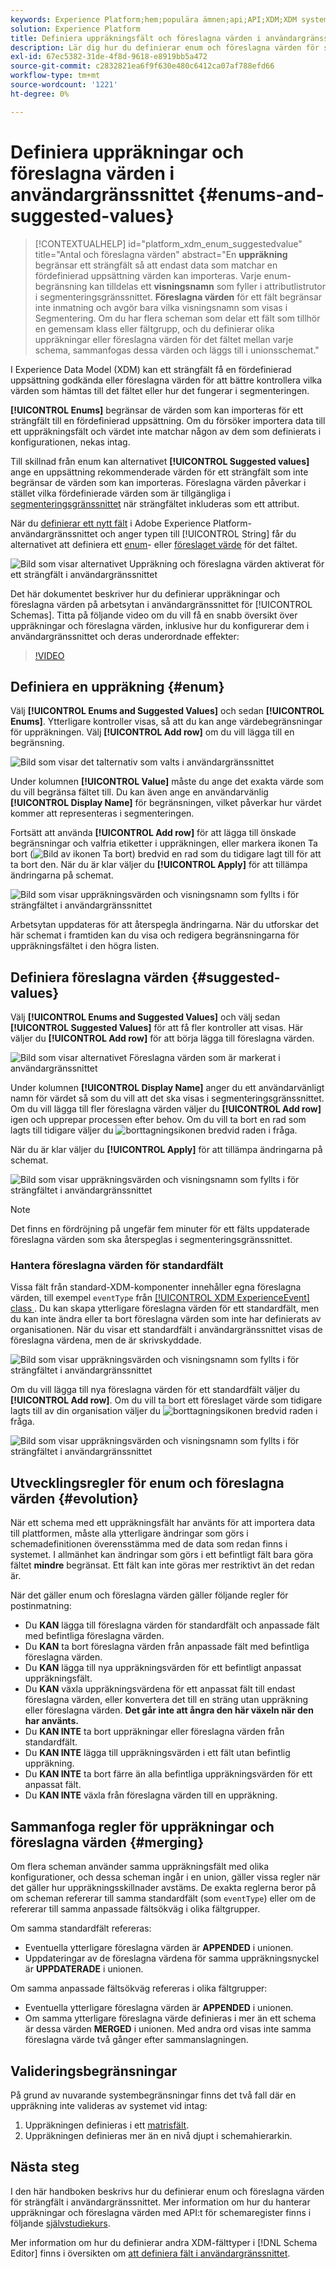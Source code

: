 ```yaml
---
keywords: Experience Platform;hem;populära ämnen;api;API;XDM;XDM system;experience data model;data model;ui;workspace;enum;field;
solution: Experience Platform
title: Definiera uppräkningsfält och föreslagna värden i användargränssnittet
description: Lär dig hur du definierar enum och föreslagna värden för strängfält i användargränssnittet för Experience Platform.
exl-id: 67ec5382-31de-4f8d-9618-e8919bb5a472
source-git-commit: c2832821ea6f9f630e480c6412ca07af788efd66
workflow-type: tm+mt
source-wordcount: '1221'
ht-degree: 0%

---
```


# Definiera uppräkningar och föreslagna värden i användargränssnittet {#enums-and-suggested-values}

>[!CONTEXTUALHELP]
>id="platform_xdm_enum_suggestedvalue"
>title="Antal och föreslagna värden"
>abstract="En **uppräkning** begränsar ett strängfält så att endast data som matchar en fördefinierad uppsättning värden kan importeras. Varje enum-begränsning kan tilldelas ett **visningsnamn** som fyller i attributlistrutor i segmenteringsgränssnittet. **Föreslagna värden** för ett fält begränsar inte inmatning och avgör bara vilka visningsnamn som visas i Segmentering. Om du har flera scheman som delar ett fält som tillhör en gemensam klass eller fältgrupp, och du definierar olika uppräkningar eller föreslagna värden för det fältet mellan varje schema, sammanfogas dessa värden och läggs till i unionsschemat."

I Experience Data Model (XDM) kan ett strängfält få en fördefinierad uppsättning godkända eller föreslagna värden för att bättre kontrollera vilka värden som hämtas till det fältet eller hur det fungerar i segmenteringen.

**[!UICONTROL Enums]** begränsar de värden som kan importeras för ett strängfält till en fördefinierad uppsättning. Om du försöker importera data till ett uppräkningsfält och värdet inte matchar någon av dem som definierats i konfigurationen, nekas intag.

Till skillnad från enum kan alternativet **[!UICONTROL Suggested values]** ange en uppsättning rekommenderade värden för ett strängfält som inte begränsar de värden som kan importeras. Föreslagna värden påverkar i stället vilka fördefinierade värden som är tillgängliga i [segmenteringsgränssnittet](../../../segmentation/ui/overview.md) när strängfältet inkluderas som ett attribut.

När du [definierar ett nytt fält](./overview.md#define) i Adobe Experience Platform-användargränssnittet och anger typen till [!UICONTROL String] får du alternativet att definiera ett [enum](#enum)- eller [föreslaget värde](#suggested-values) för det fältet.

![Bild som visar alternativet Uppräkning och föreslagna värden aktiverat för ett strängfält i användargränssnittet](../../images/ui/fields/enum/enum-options-selected.png)

Det här dokumentet beskriver hur du definierar uppräkningar och föreslagna värden på arbetsytan i användargränssnittet för [!UICONTROL Schemas]. Titta på följande video om du vill få en snabb översikt över uppräkningar och föreslagna värden, inklusive hur du konfigurerar dem i användargränssnittet och deras underordnade effekter:

>[!VIDEO](https://video.tv.adobe.com/v/3409501/?quality=12&learn=on)

## Definiera en uppräkning {#enum}

Välj **[!UICONTROL Enums and Suggested Values]** och sedan **[!UICONTROL Enums]**. Ytterligare kontroller visas, så att du kan ange värdebegränsningar för uppräkningen. Välj **[!UICONTROL Add row]** om du vill lägga till en begränsning.

![Bild som visar det talternativ som valts i användargränssnittet](../../images/ui/fields/enum/enum-add-row.png)

Under kolumnen **[!UICONTROL Value]** måste du ange det exakta värde som du vill begränsa fältet till. Du kan även ange en användarvänlig **[!UICONTROL Display Name]** för begränsningen, vilket påverkar hur värdet kommer att representeras i segmenteringen.

Fortsätt att använda **[!UICONTROL Add row]** för att lägga till önskade begränsningar och valfria etiketter i uppräkningen, eller markera ikonen Ta bort (![Bild av ikonen Ta bort ](/help/images/icons/remove-circle.png)) bredvid en rad som du tidigare lagt till för att ta bort den. När du är klar väljer du **[!UICONTROL Apply]** för att tillämpa ändringarna på schemat.

![Bild som visar uppräkningsvärden och visningsnamn som fyllts i för strängfältet i användargränssnittet](../../images/ui/fields/enum/enum-confirm.png)

Arbetsytan uppdateras för att återspegla ändringarna. När du utforskar det här schemat i framtiden kan du visa och redigera begränsningarna för uppräkningsfältet i den högra listen.

## Definiera föreslagna värden {#suggested-values}

Välj **[!UICONTROL Enums and Suggested Values]** och välj sedan **[!UICONTROL Suggested Values]** för att få fler kontroller att visas. Här väljer du **[!UICONTROL Add row]** för att börja lägga till föreslagna värden.

![Bild som visar alternativet Föreslagna värden som är markerat i användargränssnittet](../../images/ui/fields/enum/suggested-add-row.png)

Under kolumnen **[!UICONTROL Display Name]** anger du ett användarvänligt namn för värdet så som du vill att det ska visas i segmenteringsgränssnittet. Om du vill lägga till fler föreslagna värden väljer du **[!UICONTROL Add row]** igen och upprepar processen efter behov. Om du vill ta bort en rad som lagts till tidigare väljer du ![borttagningsikonen](/help/images/icons/remove-circle.png) bredvid raden i fråga.

När du är klar väljer du **[!UICONTROL Apply]** för att tillämpa ändringarna på schemat.

![Bild som visar uppräkningsvärden och visningsnamn som fyllts i för strängfältet i användargränssnittet](../../images/ui/fields/enum/suggested-confirm.png)

>[!NOTE]
>
>Det finns en fördröjning på ungefär fem minuter för ett fälts uppdaterade föreslagna värden som ska återspeglas i segmenteringsgränssnittet.

### Hantera föreslagna värden för standardfält

Vissa fält från standard-XDM-komponenter innehåller egna föreslagna värden, till exempel `eventType` från [[!UICONTROL XDM ExperienceEvent] class ](../../classes/experienceevent.md). Du kan skapa ytterligare föreslagna värden för ett standardfält, men du kan inte ändra eller ta bort föreslagna värden som inte har definierats av organisationen. När du visar ett standardfält i användargränssnittet visas de föreslagna värdena, men de är skrivskyddade.

![Bild som visar uppräkningsvärden och visningsnamn som fyllts i för strängfältet i användargränssnittet](../../images/ui/fields/enum/suggested-standard.png)

Om du vill lägga till nya föreslagna värden för ett standardfält väljer du **[!UICONTROL Add row]**. Om du vill ta bort ett föreslaget värde som tidigare lagts till av din organisation väljer du ![borttagningsikonen](/help/images/icons/remove-circle.png) bredvid raden i fråga.

![Bild som visar uppräkningsvärden och visningsnamn som fyllts i för strängfältet i användargränssnittet](../../images/ui/fields/enum/suggested-standard-add.png)

<!-- ### Removing suggested values for standard fields

Only suggested values that you define can be removed from a standard field. Existing suggested values can be disabled so that they no longer appear in the segmentation dropdown, but they cannot be removed outright.

For example, consider a profile schema where the a suggested value for the standard `person.gender` field is disabled:

![Image showing the enum values and display names filled out for the string field in the UI](../../images/ui/fields/enum/standard-enum-disabled.png)

In this example, the display name "[!UICONTROL Non-specific]" is now disabled from being shown in the segmentation dropdown list. However, the value `non_specific` is still part of the list of enumerated fields and is therefore still allowed on ingestion. In other words, you cannot disable the actual enum value for the standard field as it would go against the principle of only allowing changes that make a field less restrictive.

See the [section below](#evolution) for more information on the rules for updating enums and suggested values for existing schema fields. -->

## Utvecklingsregler för enum och föreslagna värden {#evolution}

När ett schema med ett uppräkningsfält har använts för att importera data till plattformen, måste alla ytterligare ändringar som görs i schemadefinitionen överensstämma med de data som redan finns i systemet. I allmänhet kan ändringar som görs i ett befintligt fält bara göra fältet **mindre** begränsat. Ett fält kan inte göras mer restriktivt än det redan är.

När det gäller enum och föreslagna värden gäller följande regler för postinmatning:

* Du **KAN** lägga till föreslagna värden för standardfält och anpassade fält med befintliga föreslagna värden.
* Du **KAN** ta bort föreslagna värden från anpassade fält med befintliga föreslagna värden.
* Du **KAN** lägga till nya uppräkningsvärden för ett befintligt anpassat uppräkningsfält.
* Du **KAN** växla uppräkningsvärdena för ett anpassat fält till endast föreslagna värden, eller konvertera det till en sträng utan uppräkning eller föreslagna värden. **Det går inte att ångra den här växeln när den har använts.**
* Du **KAN INTE** ta bort uppräkningar eller föreslagna värden från standardfält.
* Du **KAN INTE** lägga till uppräkningsvärden i ett fält utan befintlig uppräkning.
* Du **KAN INTE** ta bort färre än alla befintliga uppräkningsvärden för ett anpassat fält.
* Du **KAN INTE** växla från föreslagna värden till en uppräkning.

## Sammanfoga regler för uppräkningar och föreslagna värden {#merging}

Om flera scheman använder samma uppräkningsfält med olika konfigurationer, och dessa scheman ingår i en union, gäller vissa regler när det gäller hur uppräkningsskillnader avstäms. De exakta reglerna beror på om scheman refererar till samma standardfält (som `eventType`) eller om de refererar till samma anpassade fältsökväg i olika fältgrupper.

Om samma standardfält refereras:

* Eventuella ytterligare föreslagna värden är **APPENDED** i unionen.
* Uppdateringar av de föreslagna värdena för samma uppräkningsnyckel är **UPPDATERADE** i unionen.

Om samma anpassade fältsökväg refereras i olika fältgrupper:

* Eventuella ytterligare föreslagna värden är **APPENDED** i unionen.
* Om samma ytterligare föreslagna värde definieras i mer än ett schema är dessa värden **MERGED** i unionen. Med andra ord visas inte samma föreslagna värde två gånger efter sammanslagningen.

## Valideringsbegränsningar

På grund av nuvarande systembegränsningar finns det två fall där en uppräkning inte valideras av systemet vid intag:

1. Uppräkningen definieras i ett [matrisfält](./array.md).
1. Uppräkningen definieras mer än en nivå djupt i schemahierarkin.

## Nästa steg

I den här handboken beskrivs hur du definierar enum och föreslagna värden för strängfält i användargränssnittet. Mer information om hur du hanterar uppräkningar och föreslagna värden med API:t för schemaregister finns i följande [självstudiekurs](../../tutorials/suggested-values.md).

Mer information om hur du definierar andra XDM-fälttyper i [!DNL Schema Editor] finns i översikten om [att definiera fält i användargränssnittet](./overview.md#special).
